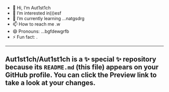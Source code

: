 - 👋 Hi, I’m Aut1st1ch 
- 👀 I’m interested in)))esf
- 🌱 I’m currently learning ...natgsdrg
- 📫 How to reach me .w
- 😄 Pronouns: ...bgfdewgrfb
- ⚡ Fun fact: .
---
Aut1st1ch/Aut1st1ch is a ✨ special ✨ repository because its `README.md` (this file) appears on your GitHub profile.
You can click the Preview link to take a look at your changes.
---
